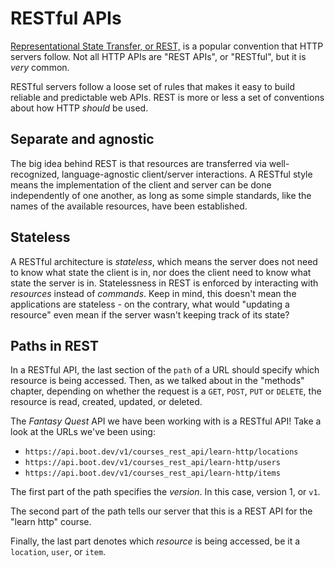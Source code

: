 # RESTful APIs

[Representational State Transfer, or REST,](https://developer.mozilla.org/en-US/docs/Glossary/REST) is a popular convention that HTTP servers follow. Not all HTTP APIs are "REST APIs", or "RESTful", but it is *very* common.

RESTful servers follow a loose set of rules that makes it easy to build reliable and predictable web APIs. REST is more or less a set of conventions about how HTTP *should* be used.

## Separate and agnostic

The big idea behind REST is that resources are transferred via well-recognized, language-agnostic client/server interactions. A RESTful style means the implementation of the client and server can be done independently of one another, as long as some simple standards, like the names of the available resources, have been established.

## Stateless

A RESTful architecture is *stateless*, which means the server does not need to know what state the client is in, nor does the client need to know what state the server is in. Statelessness in REST is enforced by interacting with *resources* instead of *commands*. Keep in mind, this doesn't mean the applications are stateless - on the contrary, what would "updating a resource" even mean if the server wasn't keeping track of its state?

## Paths in REST

In a RESTful API, the last section of the `path` of a URL should specify which resource is being accessed. Then, as we talked about in the "methods" chapter, depending on whether the request is a `GET`, `POST`, `PUT` or `DELETE`, the resource is read, created, updated, or deleted.

The *Fantasy Quest* API we have been working with is a RESTful API! Take a look at the URLs we've been using:

* `https://api.boot.dev/v1/courses_rest_api/learn-http/locations`
* `https://api.boot.dev/v1/courses_rest_api/learn-http/users`
* `https://api.boot.dev/v1/courses_rest_api/learn-http/items`

The first part of the path specifies the *version*. In this case, version 1, or `v1`.

The second part of the path tells our server that this is a REST API for the "learn http" course.

Finally, the last part denotes which *resource* is being accessed, be it a `location`, `user`, or `item`.
